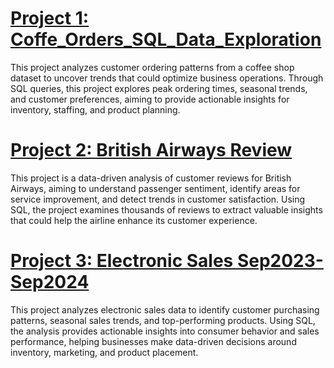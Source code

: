 
# [Project 1: Coffe_Orders_SQL_Data_Exploration](https://github.com/dikko34/Coffe-Orders-SQL-project.git)

This project analyzes customer ordering patterns from a coffee shop dataset to uncover trends that could optimize business operations. Through SQL queries, this project explores peak ordering times, seasonal trends, and customer preferences, aiming to provide actionable insights for inventory, staffing, and product planning.

# [Project 2: British Airways Review](https://github.com/dikko34/Ba-Reviews.git)

This project is a data-driven analysis of customer reviews for British Airways, aiming to understand passenger sentiment, identify areas for service improvement, and detect trends in customer satisfaction. Using SQL, the project examines thousands of reviews to extract valuable insights that could help the airline enhance its customer experience.

# [Project 3: Electronic Sales Sep2023-Sep2024](https://github.com/dikko34/Electronis-Sales-Sep2023-Sep2024.git)

This project analyzes electronic sales data to identify customer purchasing patterns, seasonal sales trends, and top-performing products. Using SQL, the analysis provides actionable insights into consumer behavior and sales performance, helping businesses make data-driven decisions around inventory, marketing, and product placement.


